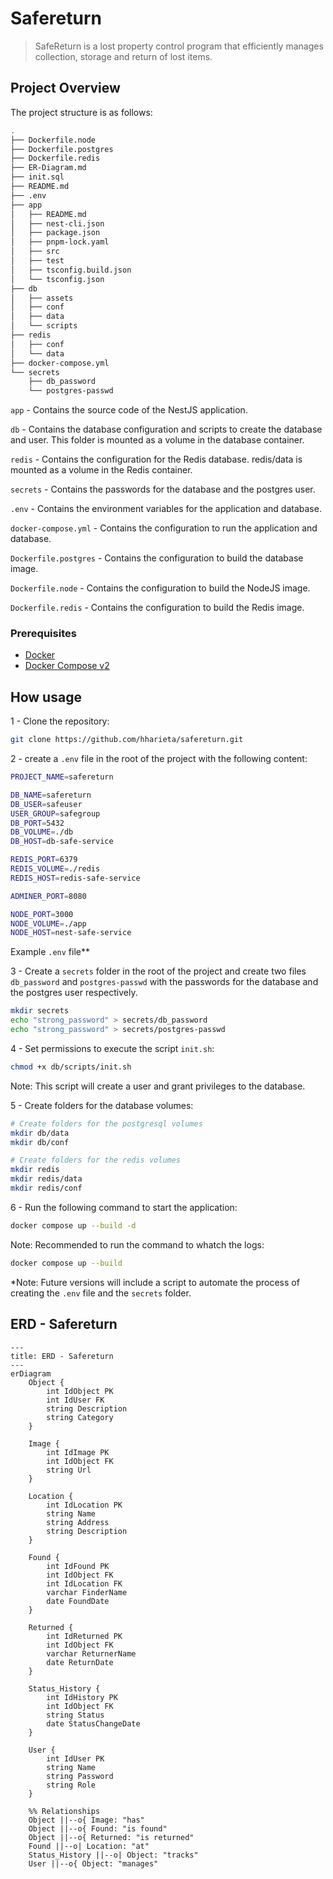 # Safereturn

> SafeReturn is a lost property control program that efficiently manages collection, storage and return of lost items.

## Project Overview

The project structure is as follows:

```bash
.
├── Dockerfile.node
├── Dockerfile.postgres
├── Dockerfile.redis
├── ER-Diagram.md
├── init.sql
├── README.md
├── .env
├── app
│   ├── README.md
│   ├── nest-cli.json
│   ├── package.json
│   ├── pnpm-lock.yaml
│   ├── src
│   ├── test
│   ├── tsconfig.build.json
│   └── tsconfig.json
├── db
│   ├── assets
│   ├── conf
│   ├── data
│   └── scripts
├── redis
│   ├── conf
│   └── data
├── docker-compose.yml
└── secrets
    ├── db_password
    └── postgres-passwd
```

`app` - Contains the source code of the NestJS application.

`db` - Contains the database configuration and scripts to create the database and user. This folder is mounted as a volume in the database container.

`redis` - Contains the configuration for the Redis database. redis/data is mounted as a volume in the Redis container.

`secrets` - Contains the passwords for the database and the postgres user.

`.env` - Contains the environment variables for the application and database.

`docker-compose.yml` - Contains the configuration to run the application and database.

`Dockerfile.postgres` - Contains the configuration to build the database image.

`Dockerfile.node` - Contains the configuration to build the NodeJS image.

`Dockerfile.redis` - Contains the configuration to build the Redis image.

### Prerequisites

- [Docker](https://www.docker.com/)
- [Docker Compose v2](https://docs.docker.com/compose/)

## How usage

1 - Clone the repository:

```bash
git clone https://github.com/hharieta/safereturn.git
```

2 - create a `.env` file in the root of the project with the following content:

```bash
PROJECT_NAME=safereturn

DB_NAME=safereturn
DB_USER=safeuser
USER_GROUP=safegroup
DB_PORT=5432
DB_VOLUME=./db
DB_HOST=db-safe-service

REDIS_PORT=6379
REDIS_VOLUME=./redis
REDIS_HOST=redis-safe-service

ADMINER_PORT=8080

NODE_PORT=3000
NODE_VOLUME=./app
NODE_HOST=nest-safe-service
```

Example `.env` file**

3 - Create a `secrets` folder in the root of the project and create two files `db_password` and `postgres-passwd` with the passwords for the database and the postgres user respectively.

```bash
mkdir secrets
echo "strong_password" > secrets/db_password
echo "strong_password" > secrets/postgres-passwd
```

4 - Set permissions to execute the script `init.sh`:

```bash
chmod +x db/scripts/init.sh
```

Note: This script will create a user and grant privileges to the database.

5 - Create folders for the database volumes:

```bash
# Create folders for the postgresql volumes
mkdir db/data
mkdir db/conf

# Create folders for the redis volumes
mkdir redis
mkdir redis/data
mkdir redis/conf
```

6 - Run the following command to start the application:

```bash
docker compose up --build -d
```

Note: Recommended to run the command to whatch the logs:

```bash
docker compose up --build
```

*Note: Future versions will include a script to automate the process of creating the `.env` file and the `secrets` folder.

## ERD - Safereturn

```mermaid
---
title: ERD - Safereturn
---
erDiagram
    Object {
        int IdObject PK
        int IdUser FK
        string Description
        string Category
    }

    Image {
        int IdImage PK
        int IdObject FK
        string Url
    }

    Location {
        int IdLocation PK
        string Name
        string Address
        string Description
    }

    Found {
        int IdFound PK
        int IdObject FK
        int IdLocation FK
        varchar FinderName
        date FoundDate
    }

    Returned {
        int IdReturned PK
        int IdObject FK
        varchar ReturnerName
        date ReturnDate
    }

    Status_History {
        int IdHistory PK
        int IdObject FK
        string Status
        date StatusChangeDate
    }

    User {
        int IdUser PK
        string Name
        string Password
        string Role
    }

    %% Relationships
    Object ||--o{ Image: "has"
    Object ||--o{ Found: "is found"
    Object ||--o{ Returned: "is returned"
    Found ||--o| Location: "at"
    Status_History ||--o| Object: "tracks"
    User ||--o{ Object: "manages"
```
